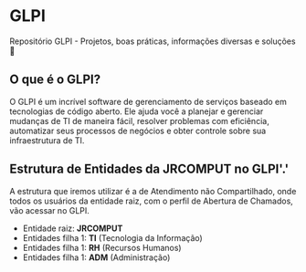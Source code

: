 # GLPI

Repositório GLPI - Projetos, boas práticas, informações diversas e soluções🙂

## O que é o GLPI?

O GLPI é um incrível software de gerenciamento de serviços baseado em tecnologias de código aberto. Ele ajuda você a planejar e gerenciar mudanças de TI de maneira fácil, resolver problemas com eficiência, automatizar seus processos de negócios e obter controle sobre sua infraestrutura de TI.

## Estrutura de Entidades da JRCOMPUT no GLPI'.'

A estrutura que iremos utilizar é a de Atendimento não Compartilhado, onde todos os usuários da entidade raiz, com o perfil de Abertura de Chamados, vão acessar no GLPI.

- Entidade raiz: **JRCOMPUT**
- Entidades filha 1: **TI** (Tecnologia da Informação)
- Entidades filha 1: **RH** (Recursos Humanos)
- Entidades filha 1: **ADM** (Administração)
